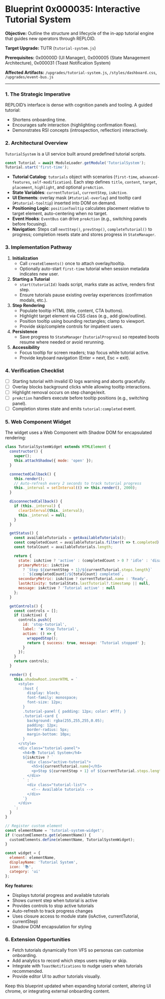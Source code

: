 # Blueprint 0x000035: Interactive Tutorial System

**Objective:** Outline the structure and lifecycle of the in-app tutorial engine that guides new operators through REPLOID.

**Target Upgrade:** TUTR (`tutorial-system.js`)

**Prerequisites:** 0x00000D (UI Manager), 0x000005 (State Management Architecture), 0x000031 (Toast Notification System)

**Affected Artifacts:** `/upgrades/tutorial-system.js`, `/styles/dashboard.css`, `/upgrades/event-bus.js`

---

### 1. The Strategic Imperative
REPLOID’s interface is dense with cognition panels and tooling. A guided tutorial:
- Shortens onboarding time.
- Encourages safe interaction (highlighting confirmation flows).
- Demonstrates RSI concepts (introspection, reflection) interactively.

### 2. Architectural Overview
`TutorialSystem` is a UI service built around predefined tutorial scripts.

```javascript
const Tutorial = await ModuleLoader.getModule('TutorialSystem');
Tutorial.start('first-time');
```

- **Tutorial Catalog**: `tutorials` object with scenarios (`first-time`, `advanced-features`, `self-modification`). Each step defines `title`, `content`, `target`, `placement`, `highlight`, and optional `preAction`.
- **State Variables**: `currentTutorial`, `currentStep`, `isActive`.
- **UI Elements**: overlay mask (`#tutorial-overlay`) and tooltip card (`#tutorial-tooltip`) inserted into DOM on demand.
- **Positioning Logic**: `positionTooltip` calculates placement relative to target element, auto-centering when no target.
- **Event Hooks**: `EventBus` can drive `preAction` (e.g., switching panels before focusing).
- **Navigation**: Steps call `nextStep()`, `prevStep()`, `completeTutorial()` to progress; completion resets state and stores progress in `StateManager`.

### 3. Implementation Pathway
1. **Initialization**
   - Call `createElements()` once to attach overlay/tooltip.
   - Optionally auto-start `first-time` tutorial when session metadata indicates new user.
2. **Starting a Tutorial**
   - `start(tutorialId)` loads script, marks state as active, renders first step.
   - Ensure tutorials pause existing overlay experiences (confirmation modals, etc.).
3. **Step Rendering**
   - Populate tooltip HTML (title, content, CTA buttons).
   - Highlight target element via CSS class (e.g., add glow/outline).
   - Position tooltip using bounding rectangles; clamp to viewport.
   - Provide skip/complete controls for impatient users.
4. **Persistence**
   - Save progress to `StateManager` (`tutorialProgress`) so repeated boots resume where needed or avoid rerunning.
5. **Accessibility**
   - Focus tooltip for screen readers; trap focus while tutorial active.
   - Provide keyboard navigation (Enter = next, Esc = exit).

### 4. Verification Checklist
- [ ] Starting tutorial with invalid ID logs warning and aborts gracefully.
- [ ] Overlay blocks background clicks while allowing tooltip interactions.
- [ ] Highlight removal occurs on step change/exit.
- [ ] `preAction` handlers execute before tooltip positions (e.g., switching panel).
- [ ] Completion stores state and emits `tutorial:completed` event.

### 5. Web Component Widget

The widget uses a Web Component with Shadow DOM for encapsulated rendering:

```javascript
class TutorialSystemWidget extends HTMLElement {
  constructor() {
    super();
    this.attachShadow({ mode: 'open' });
  }

  connectedCallback() {
    this.render();
    // Auto-refresh every 2 seconds to track tutorial progress
    this._interval = setInterval(() => this.render(), 2000);
  }

  disconnectedCallback() {
    if (this._interval) {
      clearInterval(this._interval);
      this._interval = null;
    }
  }

  getStatus() {
    const availableTutorials = getAvailableTutorials();
    const completedCount = availableTutorials.filter(t => t.completed).length;
    const totalCount = availableTutorials.length;

    return {
      state: isActive ? 'active' : (completedCount > 0 ? 'idle' : 'disabled'),
      primaryMetric: isActive
        ? `Step ${currentStep + 1}/${currentTutorial.steps.length}`
        : `${completedCount}/${totalCount} completed`,
      secondaryMetric: isActive ? currentTutorial.name : 'Ready',
      lastActivity: tutorialStats.lastTutorial?.timestamp || null,
      message: isActive ? 'Tutorial active' : null
    };
  }

  getControls() {
    const controls = [];
    if (isActive) {
      controls.push({
        id: 'stop-tutorial',
        label: '⏹️ Stop Tutorial',
        action: () => {
          wrappedStop();
          return { success: true, message: 'Tutorial stopped' };
        }
      });
    }
    return controls;
  }

  render() {
    this.shadowRoot.innerHTML = `
      <style>
        :host {
          display: block;
          font-family: monospace;
          font-size: 12px;
        }
        .tutorial-panel { padding: 12px; color: #fff; }
        .tutorial-card {
          background: rgba(255,255,255,0.05);
          padding: 12px;
          border-radius: 5px;
          margin-bottom: 10px;
        }
      </style>
      <div class="tutorial-panel">
        <h4>📚 Tutorial System</h4>
        ${isActive ? `
          <div class="active-tutorial">
            <h5>${currentTutorial.name}</h5>
            <p>Step ${currentStep + 1} of ${currentTutorial.steps.length}</p>
          </div>
        ` : `
          <div class="tutorial-list">
            <!-- Available tutorials -->
          </div>
        `}
      </div>
    `;
  }
}

// Register custom element
const elementName = 'tutorial-system-widget';
if (!customElements.get(elementName)) {
  customElements.define(elementName, TutorialSystemWidget);
}

const widget = {
  element: elementName,
  displayName: 'Tutorial System',
  icon: '📚',
  category: 'ui'
};
```

**Key features:**
- Displays tutorial progress and available tutorials
- Shows current step when tutorial is active
- Provides controls to stop active tutorials
- Auto-refresh to track progress changes
- Uses closure access to module state (isActive, currentTutorial, currentStep)
- Shadow DOM encapsulation for styling

### 6. Extension Opportunities
- Fetch tutorials dynamically from VFS so personas can customise onboarding.
- Add analytics to record which steps users replay or skip.
- Integrate with `ToastNotifications` to nudge users when tutorials recommended.
- Provide editor UI to author tutorials visually.

Keep this blueprint updated when expanding tutorial content, altering UI chrome, or integrating external onboarding content.
